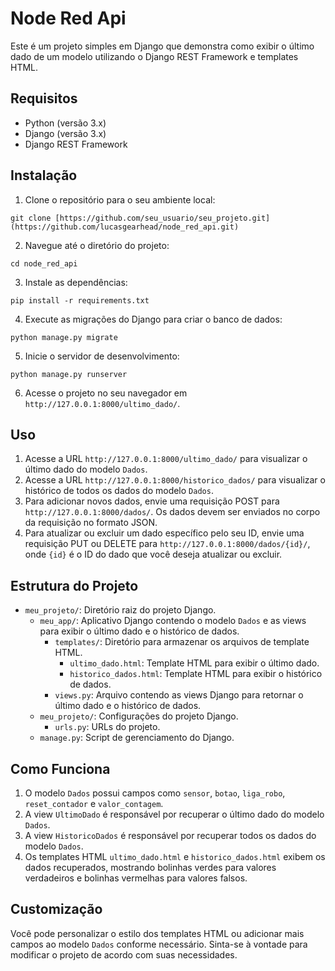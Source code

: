 # Node Red Api

Este é um projeto simples em Django que demonstra como exibir o último dado de um modelo utilizando o Django REST Framework e templates HTML.

## Requisitos

- Python (versão 3.x)
- Django (versão 3.x)
- Django REST Framework

## Instalação

1. Clone o repositório para o seu ambiente local:

```
git clone [https://github.com/seu_usuario/seu_projeto.git](https://github.com/lucasgearhead/node_red_api.git)
```

2. Navegue até o diretório do projeto:

```
cd node_red_api
```

3. Instale as dependências:

```
pip install -r requirements.txt
```

4. Execute as migrações do Django para criar o banco de dados:

```
python manage.py migrate
```

5. Inicie o servidor de desenvolvimento:

```
python manage.py runserver
```

6. Acesse o projeto no seu navegador em `http://127.0.0.1:8000/ultimo_dado/`.

## Uso

1. Acesse a URL `http://127.0.0.1:8000/ultimo_dado/` para visualizar o último dado do modelo `Dados`.
2. Acesse a URL `http://127.0.0.1:8000/historico_dados/` para visualizar o histórico de todos os dados do modelo `Dados`.
3. Para adicionar novos dados, envie uma requisição POST para `http://127.0.0.1:8000/dados/`. Os dados devem ser enviados no corpo da requisição no formato JSON.
4. Para atualizar ou excluir um dado específico pelo seu ID, envie uma requisição PUT ou DELETE para `http://127.0.0.1:8000/dados/{id}/`, onde `{id}` é o ID do dado que você deseja atualizar ou excluir.

## Estrutura do Projeto

- `meu_projeto/`: Diretório raiz do projeto Django.
  - `meu_app/`: Aplicativo Django contendo o modelo `Dados` e as views para exibir o último dado e o histórico de dados.
    - `templates/`: Diretório para armazenar os arquivos de template HTML.
      - `ultimo_dado.html`: Template HTML para exibir o último dado.
      - `historico_dados.html`: Template HTML para exibir o histórico de dados.
    - `views.py`: Arquivo contendo as views Django para retornar o último dado e o histórico de dados.
  - `meu_projeto/`: Configurações do projeto Django.
    - `urls.py`: URLs do projeto.
  - `manage.py`: Script de gerenciamento do Django.

## Como Funciona

1. O modelo `Dados` possui campos como `sensor`, `botao`, `liga_robo`, `reset_contador` e `valor_contagem`.
2. A view `UltimoDado` é responsável por recuperar o último dado do modelo `Dados`.
3. A view `HistoricoDados` é responsável por recuperar todos os dados do modelo `Dados`.
4. Os templates HTML `ultimo_dado.html` e `historico_dados.html` exibem os dados recuperados, mostrando bolinhas verdes para valores verdadeiros e bolinhas vermelhas para valores falsos.

## Customização

Você pode personalizar o estilo dos templates HTML ou adicionar mais campos ao modelo `Dados` conforme necessário. Sinta-se à vontade para modificar o projeto de acordo com suas necessidades.

